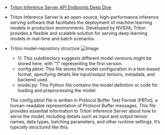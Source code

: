 - [Triton Inference Server API Endpoints Deep Dive](https://medium.com/@manikandan_t/triton-inference-server-api-endpoints-deep-dive-05b3061b156e)

- Triton Inference Server is an open-source, high-performance inference serving software that facilitates the deployment of machine learning models in production environments.
  Developed by NVIDIA, Triton provides a flexible and scalable solution for serving deep learning models in real-time and batch scenarios.
- Triton model-repository structure
![image](https://github.com/user-attachments/assets/42981a92-466d-405b-be10-077ce49f9eff)

  -  1/: This subdirectory suggests different model versions might be stored here, with "1" representing the first version.
  -  config.pbtxt: This file stores the model configuration in a text-based format, specifying details like input/output tensors, metadata, and backend used.
  -  model.py: This Python file contains the model definition or code for loading and preprocessing the model.
 
    The config.pbtxt file is written in Protocol Buffer Text Format (PBTxt), a human-readable representation of Protocol Buffer messages.
    This file provides essential information to Triton Inference Server about how to serve the model, including details such as input and output tensor names, data types,
    batching parameters, and other runtime settings. It’s typically structured like this:


